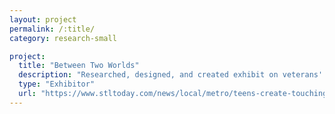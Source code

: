 ```yaml
---
layout: project
permalink: /:title/
category: research-small

project:
  title: "Between Two Worlds"
  description: "Researched, designed, and created exhibit on veterans' journeys home"
  type: "Exhibitor"
  url: "https://www.stltoday.com/news/local/metro/teens-create-touching-exhibit-on-local-veterans-at-history-museum/article_6803d675-9559-5f2f-a362-b1403a7a2c91.html"
---
```


